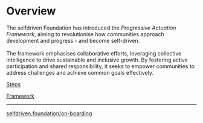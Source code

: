 # Overview

The selfdriven Foundation has introduced the _Progressive Actuation Framework_, aiming to revolutionise how communities approach development and progress - and become self-driven.\
\
The framework emphasises collaborative efforts, leveraging collective intelligence to drive sustainable and inclusive growth. By fostering active participation and shared responsibility, it seeks to empower communities to address challenges and achieve common goals effectively.

[Steps](steps/)

[Framework](framework/)

***

[selfdriven.foundation/on-boarding](https://selfdriven.foundation/on-boarding)
